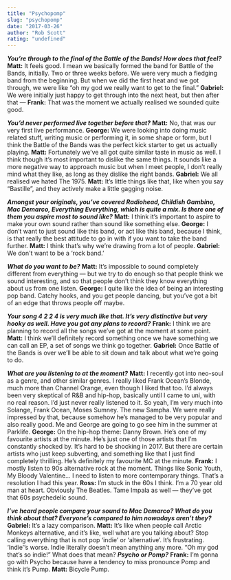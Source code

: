 ```yaml
---
title: "Psychopomp"
slug: "psychopomp"
date: "2017-03-26"
author: "Rob Scott"
rating: "undefined"
---
```


_**You’re through to the final of the Battle of the Bands! How does that feel?**_ **Matt:** It feels good. I mean we basically formed the band for Battle of the Bands, initially. Two or three weeks before. We were very much a fledging band from the beginning. But when we did the first heat and we got through, we were like “oh my god we really want to get to the final.” **Gabriel:** We were initially just happy to get through into the next heat, but then after that — **Frank:** That was the moment we actually realised we sounded quite good.

_**You’d never performed live together before that?**_ **Matt:** No, that was our very first live performance. **George:** We were looking into doing music related stuff, writing music or performing it, in some shape or form, but I think the Battle of the Bands was the perfect kick starter to get us actually playing. **Matt:** Fortunately we’ve all got quite similar taste in music as well. I think though it’s most important to dislike the same things. It sounds like a more negative way to approach music but when I meet people, I don’t really mind what they like, as long as they dislike the right bands. **Gabriel:** We all realised we hated The 1975. **Matt:** It’s little things like that, like when you say “Bastille”, and they actively make a little gagging noise.

_**Amongst your originals, you’ve covered Radiohead, Childish Gambino, Mac Demarco, Everything Everything, which is quite a mix. Is there one of them you aspire most to sound like?**_ **Matt:** I think it’s important to aspire to make your own sound rather than sound like something else. **George:** I don’t want to just sound like this band, or act like this band, because I think, is that really the best attitude to go in with if you want to take the band further. **Matt:** I think that’s why we’re drawing from a lot of people. **Gabriel:** We don't want to be a ‘rock band.’

_**What do you want to be?**_ **Matt:** It’s impossible to sound completely different from everything — but we try to do enough so that people think we sound interesting, and so that people don’t think they know everything about us from one listen. **George:** I quite like the idea of being an interesting pop band. Catchy hooks, and you get people dancing, but you’ve got a bit of an edge that throws people off maybe.

_**Your song 4 2 2 4 is very much like that. It’s very distinctive but very hooky as well. Have you got any plans to record?**_ **Frank:** I think we are planning to record all the songs we’ve got at the moment at some point. **Matt:** I think we’ll definitely record something once we have something we can call an EP, a set of songs we think go together. **Gabriel:** Once Battle of the Bands is over we’ll be able to sit down and talk about what we’re going to do.

_**What are you listening to at the moment?**_ **Matt:** I recently got into neo-soul as a genre, and other similar genres. I really liked Frank Ocean’s Blonde, much more than Channel Orange, even though I liked that too. I’d always been very skeptical of R&B and hip-hop, basically until I came to uni, with no real reason. I’d just never really listened to it. So yeah, I’m very much into Solange, Frank Ocean, Moses Sumney. The new Sampha. We were really impressed by that, because somehow he’s managed to be very popular and also really good. Me and George are going to go see him in the summer at Parklife. **George:** On the hip-hop theme: Danny Brown. He’s one of my favourite artists at the minute. He’s just one of those artists that I’m constantly shocked by. It’s hard to be shocking in 2017. But there are certain artists who just keep subverting, and something like that I just find completely thrilling. He’s definitely my favourite MC at the minute. **Frank:** I mostly listen to 90s alternative rock at the moment. Things like Sonic Youth, My Bloody Valentine… I need to listen to more contemporary things. That’s a resolution I had this year. **Ross:** I’m stuck in the 60s I think. I’m a 70 year old man at heart. Obviously The Beatles. Tame Impala as well — they’ve got that 60s psychedelic sound.

_**I’ve heard people compare your sound to Mac Demarco? What do you think about that? Everyone’s compared to him nowadays aren’t they?**_ **Gabriel:** It’s a lazy comparison. **Matt:** It’s like when people call Arctic Monkeys alternative, and it’s like, well what are you talking about? Stop calling everything that is not pop ‘indie’ or ‘alternative’. It’s frustrating. ‘Indie’’s worse. Indie literally doesn’t mean anything any more. “Oh my god that’s so indie!” What does that mean?  _**Psycho or Pomp?**_ **Frank:** I’m gonna go with Psycho because have a tendency to miss pronounce Pomp and think it’s Pump. **Matt:** Bicycle Pump.
